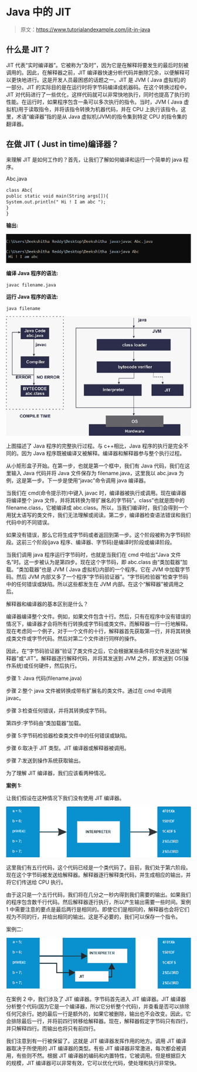 # Java 中的 JIT

> 原文：<https://www.tutorialandexample.com/jit-in-java>

## 什么是 JIT？

JIT 代表“实时编译器”。它被称为“及时”，因为它是在解释将要发生的最后时刻被调用的。因此，在解释器之前，JIT 编译器快速分析代码并删除冗余，以便解释可以更快地进行。这是开发人员最困惑的话题之一。JIT 是 JVM ( Java 虚拟机)的一部分。JIT 的实际目的是在运行时将字节码编译成机器码。在这个转换过程中，JIT 对代码进行了一些优化，这样代码就可以非常快地执行，同时也提高了执行的性能。在运行时，如果程序包含一条可以多次执行的指令。当时，JVM ( Java 虚拟机)用于读取指令，并将该指令转换为机器代码，并在 CPU 上执行该指令。这里，术语“编译器”指的是从 Java 虚拟机(JVM)的指令集到特定 CPU 的指令集的翻译器。

## 在做 JIT ( Just in time)编译器？

来理解 JIT 是如何工作的？首先，让我们了解如何编译和运行一个简单的 java 程序。

Abc.java

```
class Abc{
public static void main(String args[]){
System.out.println(" Hi ! I am abc ");
}
} 
```

**输出:**

![JIT in Java](img/a3e0547fa87d4b03a552ad2337b6d8b9.png)  

**编译 Java 程序的语法:**

```
javac filename.java
```

**运行 Java 程序的语法:**

```
java filename
```

![JIT in Java](img/9be770d883cf9a9832bc9ed251384a54.png)

上图描述了 Java 程序的完整执行过程。与 c++相比，Java 程序的执行是完全不同的。因为 Java 程序既被编译又被解释。编译器和解释器参与整个执行过程。

从小矩形盒子开始。在第一步，也就是第一个框中，我们有 Java 代码，我们在这里输入 Java 代码并将 Java 文件保存为 filename.java，这里我以 abc.java 为例，这是第一步。下一步是使用“javac”命令调用 java 编译器。

当我们在 cmd(命令提示符)中键入 javac 时，编译器被执行或调用。现在编译器将编译整个 java 文件，并将其转换为带扩展名的字节码”。class”也就是图中的 filename.class，它被编译成 abc.class。所以，当我们编译时，我们会得到一个用犹太语写的类文件，我们无法理解或阅读。第二步，编译器检查语法错误和我们代码中的不同错误。

如果没有错误，那么它将生成字节码或者返回到第一步。这个阶段被称为字节码阶段。这前三个阶段(java 程序、编译器、字节码)是编译时阶段或编译阶段。

当我们调用 java 程序运行字节码时，也就是当我们在 cmd 中给出“Java 文件名”时。这一步被认为是第四步。现在这个字节码，即 abc.class 由“类加载器”加载。“类加载器”也是 JVM ( Java 虚拟机)内部的一个程序。它在 JVM 中加载字节码。然后 JVM 内部又多了一个程序“字节码验证器”。“字节码检验器”检查字节码中的任何错误或缺陷。所以这些都发生在 JVM 内部。在这个“解释器”被调用之后。

解释器和编译器的基本区别是什么？

编译器编译整个文件。例如，如果文件包含十行。然后，只有在程序中没有错误的情况下，编译器才会将所有行转换成字节码或类文件。而解释器一行一行地解释。现在考虑同一个例子，对于一个文件的十行，解释器首先获取第一行，并将其转换成类文件或字节代码。然后对第二个文件进行同样的操作。

因此，在“字节码验证器”验证了类文件之后，它会根据某些条件将文件发送给“解释器”或“JIT”。解释器逐行解释代码，并将其发送到 JVM 之外，即发送到 OS(操作系统)或任何硬件，然后执行。

步骤 1: Java 代码(filename.java)

步骤 2:整个 java 文件被转换成带有扩展名的类文件。通过在 cmd 中调用 javac。

步骤 3:检查任何错误，并将其转换成字节码。

第四步:字节码由“类加载器”加载。

步骤 5:字节码检验器检查类文件中的任何错误或缺陷。

步骤 6:取决于 JIT 类型。JIT 编译器或解释器被调用。

步骤 7:发送到操作系统获取输出。

为了理解 JIT 编译器，我们应该看两种情况。

**案例 1:**

让我们假设在这种情况下我们没有使用 JIT 编译器。

![JIT in Java](img/863a6d5a8b8f16c0b663780498719da5.png)  

这里我们有五行代码，这个代码已经是一个类代码了。目前，我们处于第六阶段。现在这个字节码被发送给解释器。解释器逐行解释类代码，并生成相应的输出，并将它们传送给 CPU 执行。

由于这只是一个五行代码，我们将在几分之一秒内得到我们需要的输出。如果我们的程序包含数千行代码。然后解释器逐行执行，所以产生输出需要一些时间。案例 1 中需要注意的要点是最后两行是相同的。即使它们是相同的，解释器也会将它们视为不同的行，并给出相同的输出。这是不必要的，我们可以保存一个指令。

案例二:

![JIT in Java](img/1854449b400700127eb3b6cccbd2f420.png)  

在案例 2 中，我们涉及了 JIT 编译器。字节码首先进入 JIT 编译器。JIT 编译器分析整个代码(因为它是一个编译器，所以它分析整个代码)，并查看是否可以排除任何冗余行。她的最后一行是额外的，如果它被删除，输出也不会改变。因此，它会排除最后一行，并将前四行转移给解释器。现在，解释器假定字节码只有四行，并只解释四行。而输出也将只有前四行。

我们注意到有一行被保留了。这就是 JIT 编译器发挥作用的地方。调用 JIT 编译器取决于所使用的 JIT 编译器的类型。有些 JIT 编译器非常激进，每次都会被调用，有些则不然。根据 JIT 编译器的编码和内置特性，它被调用。但是根据巨大的规模，JIT 编译器可以非常有效，它可以优化代码，使处理和执行非常快。